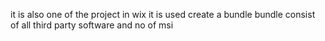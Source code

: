 it is  also one of the project in wix it is used create a bundle
bundle consist of all third party software and no of msi
